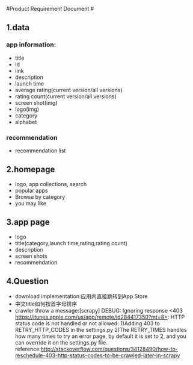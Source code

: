 #Product Requirement Document #
## 1.data ##

### app information: ###
+ title
+ id
+ link
+ description
+ launch time
+ average rating(current version/all versions)
+ rating count(current version/all versions)
+ screen shot(img)
+ logo(img)
+ category
+ alphabet


### recommendation ###
+ recommendation list

## 2.homepage ##
+ logo, app collections, search
+ popular apps
+ Browse by category
+ you may like

## 3.app page ##
+ logo
+ title(category,launch time,rating,rating count)
+ description
+ screen shots
+ recommendation

## 4.Question ##
+ download implementation:应用内直接跳转到App Store
+ 中文title如何按首字母排序
+ crawler throw a message:[scrapy] DEBUG: Ignoring response <403 https://itunes.apple.com/us/app/remote/id284417350?mt=8>: HTTP status code is not handled or not allowed: 1)Adding 403 to RETRY_HTTP_CODES in the settings.py  2)The RETRY_TIMES handles how many times to try an error page, by default it is set to 2, and you can override it on the settings.py file. reference:http://stackoverflow.com/questions/34128490/how-to-reschedule-403-http-status-codes-to-be-crawled-later-in-scrapy

